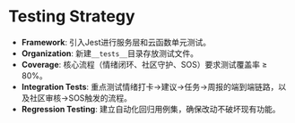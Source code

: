 # Testing Strategy
- **Framework**: 引入Jest进行服务层和云函数单元测试。
- **Organization**: 新建`__tests__`目录存放测试文件。
- **Coverage**: 核心流程（情绪闭环、社区守护、SOS）要求测试覆盖率 ≥ 80%。
- **Integration Tests**: 重点测试情绪打卡->建议->任务->周报的端到端链路，以及社区审核->SOS触发的流程。
- **Regression Testing**: 建立自动化回归用例集，确保改动不破坏现有功能。
